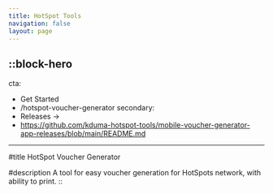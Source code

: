 ```yaml
---
title: HotSpot Tools
navigation: false
layout: page
---
```


::block-hero
---
cta:
  - Get Started
  - /hotspot-voucher-generator
secondary:
  - Releases →
  - https://github.com/kduma-hotspot-tools/mobile-voucher-generator-app-releases/blob/main/README.md
---

#title
HotSpot Voucher Generator

#description
A tool for easy voucher generation for HotSpots network, with ability to print.
::
